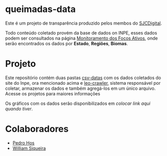# queimadas-data

Este é um projeto de transparência produzido pelos membos do [SJCDigital](https://medium.com/@sjcdigital). 

Todo conteúdo coletado provém da base de dados on INPE, esses dados podem ser consultados na página [Monitoramento dos Focos Ativos](http://queimadas.dgi.inpe.br/queimadas/portal-static/estatisticas_estados/), onde serão encontrados os dados por **Estado**, **Regiões**, **Biomas**.

# Projeto

Este repositório contém duas pastas [csv-datas](https://github.com/sjcdigital/queimadas-data/tree/master/csv-datas) com os dados coletados do site do Inpe, ora mencionado acima e [leo-crawler](https://github.com/sjcdigital/queimadas-data/tree/master/leo-crawler), sistema responsável por coletar, armazenar os dados e também agregá-los em um único arquivo. Acesse os projetos para maiores informações

Os gráficos com os dados serão disponibilizados em _colocar link aqui quando tiver_. 

# Colaboradores

* [Pedro Hos](https://github.com/pedro-hos)
* [William Siqueira](https://github.com/jesuino)
